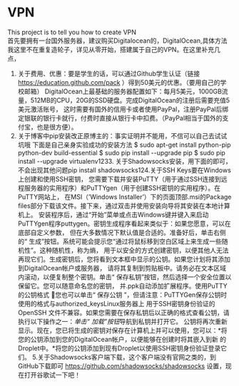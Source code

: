 # VPN
This project is to tell you how to create VPN  
首先要拥有一台国外服务器，建议购买Digitalocean的，DigitalOcean,具体方法我这里不在重复造轮子，详见从零开始，搭建属于自己的VPN。在这里补充几点，
1. 关于费用、优惠：要是学生的话，可以通过Github学生认证（链接 https://education.github.com/pack ）得到50美元的优惠。（要用自己的学校邮箱） 
DigitalOcean上最基础的服务器配置如下：每月5美元，1000GB流量，512MB的CPU，20G的SSD硬盘。完成DigitalOcean的注册后需要充值5美元激活账号，
这时需要有国外的信用卡或者使用PayPal，注册PayPal后绑定银联的银行卡就行，付费时直接从银行卡中扣费。（PayPal相当于国外的支付宝，也是很方便）。
2. 关于博客中pip安装改正原博主的：事实证明并不能用，不信可以自己去试试坑哦
下面是自己亲身实验成功的安装方法
$ sudo apt-get install python-pip python-dev build-essential
$ sudo pip install --upgrade pip
$ sudo pip install --upgrade virtualenv1233.
关于Shadowsocks安装，用下面的即可，不会出现其他问题pip install shadowsocks124.关于SSH Keys要在Windows上创建和使用SSH密钥，
您需要下载并安装PuTTY（用于通过SSH连接到远程服务器的实用程序）和PuTTYgen（用于创建SSH密钥的实用程序）。在PuTTY网站上，
在MSI（’Windows Installer’）下的页面顶部.msi的Package files部分下载该文件。接下来，通过双击并使用安装向导将其安装在本地计算机上。
安装程序后，通过“开始”菜单或点击Windows键并键入来启动PuTTYgen程序puttygen。密钥生成程序看起来类似于：如果您愿意，可以在底部自定义参数，
但在大多数情况下默认值是合适的。准备好后，单击右侧的“ 生成”按钮。系统可能会提示您“通过将鼠标移到空白区域上来生成一些随机性”。这种随机性，称为熵，
用于以安全的方式创建密钥，以便其他人无法再现它们。生成密钥后，您将看到文本框中显示的公钥。如果您计划将其添加到DigitalOcean帐户或服务器，
请将其复制到剪贴板中。请务必在文本区域内滚动，以便复制整个密钥。单击“ 保存私钥”按钮，然后选择一个安全位置以保留它。您可以随意命名您的密钥，
并.ppk自动添加扩展程序。使用PuTTY的公钥格式 您也可以单击“ 保存公钥 ”，但请注意：PuTTYGen保存公钥时使用的格式与authorized_keysLinux服务器上
用于SSH密钥身份验证的OpenSSH 文件不兼容。如果您需要在保存私钥后以正确的格式查看公钥，请执行以下操作之一：*单击“ 加载”按钮*导航到私钥并打开它。
公钥将再次重新显示。现在，您已将生成的密钥对保存在计算机上并可以使用，您可以：*将您的公钥添加到您的DigitalOcean帐户，以便能够在创建时将其嵌入到新
的Droplet中。*将您的公钥添加到现有Droplet以使用SSH密钥身份验证登录它们。
5.关于Shadowsocks客户端下载，这个客户端没有官网之类的，到GitHub下载即可 https://github.com/shadowsocks/shadowsocks 设置，现在打开谷歌试一下吧！
